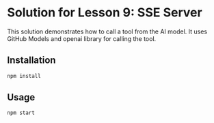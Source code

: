 # Solution for Lesson 9: SSE Server

This solution demonstrates how to call a tool from the AI model. It uses GitHub Models and openai library for calling the tool.

## Installation

```bash
npm install
```

## Usage

```bash
npm start
```
